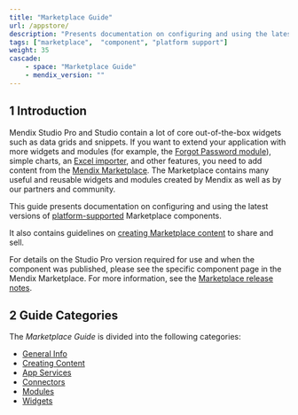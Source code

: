 ```yaml
---
title: "Marketplace Guide"
url: /appstore/
description: "Presents documentation on configuring and using the latest versions of platform-supported components."
tags: ["marketplace",  "component", "platform support"]
weight: 35
cascade:
    - space: "Marketplace Guide"
    - mendix_version: ""
---
```


## 1 Introduction

Mendix Studio Pro and Studio contain a lot of core out-of-the-box widgets such as data grids and snippets. If you want to extend your application with more widgets and modules (for example, the [Forgot Password module](https://marketplace.mendix.com/link/component/1296/)), simple charts, an [Excel importer](https://marketplace.mendix.com/link/component/1296/), and other features, you need to add content from the [Mendix Marketplace](https://marketplace.mendix.com/). The Marketplace contains many useful and reusable widgets and modules created by Mendix as well as by our partners and community.

This guide presents documentation on configuring and using the latest versions of [platform-supported](/appstore/general/app-store-content-support#category) Marketplace components.

It also contains guidelines on [creating Marketplace content](creating-content/) to share and sell.

For details on the Studio Pro version required for use and when the component was published, please see the specific component page in the Mendix Marketplace. For more information, see the [Marketplace release notes](/releasenotes/app-store/).

## 2 Guide Categories

The *Marketplace Guide* is divided into the following categories:

* [General Info](general/)
* [Creating Content](creating-content/)
* [App Services](app-services/)
* [Connectors](connectors/)
* [Modules](modules/)
* [Widgets](widgets/)
